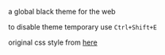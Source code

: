 a global black theme for the web 

to disable theme temporary use ```Ctrl+Shift+E``` 

original css style from [here](http://mybrowseraddon.com/dark-mode.html)
